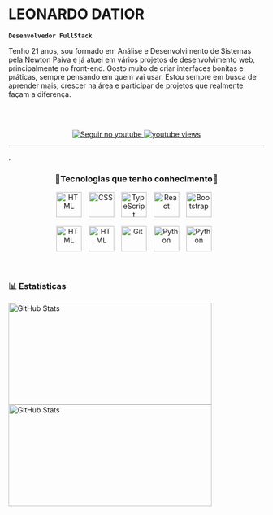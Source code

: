 #  LEONARDO DATIOR

**`Desenvolvedor FullStack`**

Tenho 21 anos, sou formado em Análise e Desenvolvimento de Sistemas pela Newton Paiva e já atuei em vários projetos de desenvolvimento web, principalmente no front-end. Gosto muito de criar interfaces bonitas e práticas, sempre pensando em quem vai usar. Estou sempre em busca de aprender mais, crescer na área e participar de projetos que realmente façam a diferença.

<br></br>


<p align="center">
    <!-- YOUTUBE -->
    <a href="https://www.youtube.com/@datior.leonardo">
        <img 
            alt="Seguir no youtube" 
            title="Inscreva-se no meu canal" 
            src="https://custom-icon-badges.demolab.com/youtube/channel/subscribers/UCBMURnkuHrY_VBQ1H2rE69A?color=8c8c8c&label=Inscreva-se&logo=video&logoColor=white&style=for-the-badge&labelColor=8c8c8c"
        />
    </a>
    <a href="https://www.youtube.com/@datior.leonardo">
        <img 
            alt="youtube views" 
            title="Vizualizações no YouTube" 
            src="https://custom-icon-badges.demolab.com/youtube/channel/views/UCBMURnkuHrY_VBQ1H2rE69A?color=8c8c8c&logo=eye&logoColor=white&style=for-the-badge&labelColor=8c8c8c"
        />
    </a> 
  <!-- GITHUB -->
<!--     <a href="https://github.com/LEONARDO-DATIOR">
        <img 
            alt="Total de estrelas" 
            title="Total de estrelas GitHub" 
            src="https://custom-icon-badges.demolab.com/github/stars/Larissakich?color=55960c&style=for-the-badge&labelColor=488207&logo=star&label=estrelas"
        />
    </a>
    <a href="https://github.com/LEONARDO-DATIOR">
        <img 
            alt="Seguidores" 
            title="Me siga no GitHub" 
            src="https://custom-icon-badges.demolab.com/github/followers/Larissakich?color=236ad3&labelColor=1155ba&style=for-the-badge&logo=github&label=Seguidores&logoColor=white"
        />
    </a> -->
</p>


--- 

<P>.</P>


<div 
  width="1000" 
  align="center"
  gap="80"
>
 <h3>🤖Tecnologias que tenho conhecimento🤖</h3> 
  
<div gap="50">
    <img 
        align="center" 
        alt="HTML"
        title="HTML" 
        width="50px" 
        style="padding-right: 10px;" 
        src="https://cdn.jsdelivr.net/gh/devicons/devicon@latest/icons/html5/html5-original.svg" 
    />
    <img 
        align="center" 
        alt="CSS" 
        title="CSS"
        width="50px" 
        style="padding-right: 10px;" 
        src="https://cdn.jsdelivr.net/gh/devicons/devicon@latest/icons/css3/css3-original.svg" 
    />
    <img 
        align="center" 
        alt="TypeScript"
        title="TypeScript" 
        width="50px" 
        style="padding-right: 10px;" 
        src="https://cdn.jsdelivr.net/gh/devicons/devicon@latest/icons/typescript/typescript-original.svg" 
    />
    <img 
        align="center" 
        alt="React"
        title="React" 
        width="50px" 
        style="padding-right: 10px;" 
        src="https://cdn.jsdelivr.net/gh/devicons/devicon@latest/icons/angular/angular-original.svg"
    />
    <img 
        align="center" 
        alt="Bootstrap"
        title="Bootstrap" 
        width="50px" 
        style="padding-right: 10px;" 
        src="https://cdn.jsdelivr.net/gh/devicons/devicon@latest/icons/bootstrap/bootstrap-original.svg" 
    />
    
</div>
<br/>
<div>
    <img
        align="center" 
        alt="HTML"
        title="HTML" 
        width="50px" 
        style="padding-right: 10px;" 
        src="https://cdn.jsdelivr.net/gh/devicons/devicon@latest/icons/csharp/csharp-original.svg" 
    />
    <img
        align="center" 
        alt="HTML"
        title="HTML" 
        width="50px" 
        style="padding-right: 10px;" 
        src="https://cdn.jsdelivr.net/gh/devicons/devicon@latest/icons/dot-net/dot-net-original-wordmark.svg" 
    />       
    <img 
        align="center" 
        alt="Git" 
        title="Git"
        width="50px" 
        style="padding-right: 10px;" 
        src="https://cdn.jsdelivr.net/gh/devicons/devicon@latest/icons/git/git-original.svg" 
    />
    <img 
        align="center" 
        alt="Python" 
        title="Python"
        width="50px" 
        style="padding-right: 10px;"
        src="https://cdn.jsdelivr.net/gh/devicons/devicon@latest/icons/django/django-plain.svg" 
    />
    <img 
        align="center" 
        alt="Python" 
        title="Python"
        width="50px" 
        style="padding-right: 10px;" 
        src="https://cdn.jsdelivr.net/gh/devicons/devicon@latest/icons/python/python-original.svg" 
    />
</div>

<br/>
<br/>
</div>

### 📊 Estatísticas

<p width="1000">
  <img 
    align="left" 
    alt="GitHub Stats" 
    height="200" 
    width="400"
    style="padding-right: 10px;" 
    src="https://github-readme-stats.vercel.app/api?username=Leonardo-datior&show_icons=true&theme=tokyonight&include_all_commits=true&locale=pt-br" 
  />

<img 
    align="left" 
    alt="GitHub Stats" 
    height="200" 
    width="400"
    src="https://github-readme-stats.vercel.app/api/top-langs/?username=Leonardo-Datior&theme=tokyonight&layout=compact&custom_title=Tecnologias&langs_count=9" 
  />

</p>

